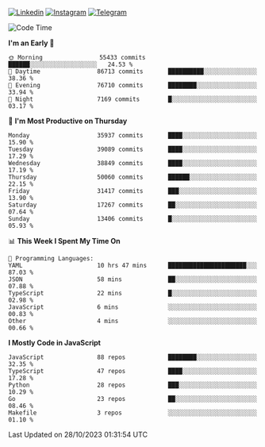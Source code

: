 [![Linkedin](https://img.shields.io/badge/-Archie-blue?style=flat-square&labelColor=gray&logo=Linkedin&logoColor=white&link=https://www.linkedin.com/in/archisdi)](https://www.linkedin.com/in/archisdi)
[![Instagram](https://img.shields.io/badge/-@archisdi-orange?style=flat-square&labelColor=gray&logo=Instagram&logoColor=white&link=https://www.instagram.com/archisdi)](https://www.instagram.com/archisdi)
[![Telegram](https://img.shields.io/badge/-aai-informational?style=flat-square&labelColor=gray&logo=telegram&logoColor=white&link=https://t.me/archisdi)](https://t.me/archisdi)

<!--START_SECTION:waka-->
![Code Time](http://img.shields.io/badge/Code%20Time-2%2C440%20hrs%2033%20mins-blue)

**I'm an Early 🐤** 

```text
🌞 Morning                55433 commits       ██████░░░░░░░░░░░░░░░░░░░   24.53 % 
🌆 Daytime                86713 commits       ██████████░░░░░░░░░░░░░░░   38.36 % 
🌃 Evening                76710 commits       ████████░░░░░░░░░░░░░░░░░   33.94 % 
🌙 Night                  7169 commits        █░░░░░░░░░░░░░░░░░░░░░░░░   03.17 % 
```
📅 **I'm Most Productive on Thursday** 

```text
Monday                   35937 commits       ████░░░░░░░░░░░░░░░░░░░░░   15.90 % 
Tuesday                  39089 commits       ████░░░░░░░░░░░░░░░░░░░░░   17.29 % 
Wednesday                38849 commits       ████░░░░░░░░░░░░░░░░░░░░░   17.19 % 
Thursday                 50060 commits       ██████░░░░░░░░░░░░░░░░░░░   22.15 % 
Friday                   31417 commits       ███░░░░░░░░░░░░░░░░░░░░░░   13.90 % 
Saturday                 17267 commits       ██░░░░░░░░░░░░░░░░░░░░░░░   07.64 % 
Sunday                   13406 commits       █░░░░░░░░░░░░░░░░░░░░░░░░   05.93 % 
```


📊 **This Week I Spent My Time On** 

```text
💬 Programming Languages: 
YAML                     10 hrs 47 mins      ██████████████████████░░░   87.03 % 
JSON                     58 mins             ██░░░░░░░░░░░░░░░░░░░░░░░   07.88 % 
TypeScript               22 mins             █░░░░░░░░░░░░░░░░░░░░░░░░   02.98 % 
JavaScript               6 mins              ░░░░░░░░░░░░░░░░░░░░░░░░░   00.83 % 
Other                    4 mins              ░░░░░░░░░░░░░░░░░░░░░░░░░   00.66 % 
```

**I Mostly Code in JavaScript** 

```text
JavaScript               88 repos            ████████░░░░░░░░░░░░░░░░░   32.35 % 
TypeScript               47 repos            ████░░░░░░░░░░░░░░░░░░░░░   17.28 % 
Python                   28 repos            ███░░░░░░░░░░░░░░░░░░░░░░   10.29 % 
Go                       23 repos            ██░░░░░░░░░░░░░░░░░░░░░░░   08.46 % 
Makefile                 3 repos             ░░░░░░░░░░░░░░░░░░░░░░░░░   01.10 % 
```




 Last Updated on 28/10/2023 01:31:54 UTC
<!--END_SECTION:waka-->